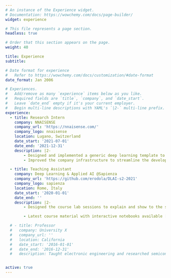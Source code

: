 ```yaml
---
# An instance of the Experience widget.
# Documentation: https://wowchemy.com/docs/page-builder/
widget: experience

# This file represents a page section.
headless: true

# Order that this section appears on the page.
weight: 40

title: Experience
subtitle:

# Date format for experience
#   Refer to https://wowchemy.com/docs/customization/#date-format
date_format: Jan 2006

# Experiences.
#   Add/remove as many `experience` items below as you like.
#   Required fields are `title`, `company`, and `date_start`.
#   Leave `date_end` empty if it's your current employer.
#   Begin multi-line descriptions with YAML's `|2-` multi-line prefix.
experience:
  - title: Research Intern
    company: NNAISENSE
    company_url: 'https://nnaisense.com/'
    company_logo: nnaisense
    location: Lugano, Switzerland
    date_start: '2021-07-01'
    date_end: '2021-12-31'
    description: |2-
        - Designed and implemented a generic deep learning template to bootstrap industrial projects and automate the hyperparameters tuning.
        - Improved the company infrastructure to streamline the development and deployment of deep learning solutions.

  - title: Teaching Assistant
    company: Deep Learning & Applied AI @Sapienza
    company_url: 'https://github.com/erodola/DLAI-s2-2021'
    company_logo: sapienza
    location: Rome, Italy
    date_start: '2020-01-01'
    date_end: ''
    description: |2-
        - Designed the course lab sessions to explain and show to the students fundamentals and cutting-edge techniques in many areas of deep learning.

        - Latest course material with interactive notebooks available [here](https://github.com/erodola/DLAI-s2-2021).

  # - title: Professor
  #   company: University X
  #   company_url: ''
  #   location: California
  #   date_start: '2016-01-01'
  #   date_end: '2016-12-31'
  #   description: Taught electronic engineering and researched semiconductor physics.


active: true
---
```

